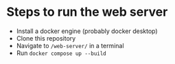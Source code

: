 # Steps to run the web server
  - Install a docker engine (probably docker desktop)
  - Clone this repository
  - Navigate to `/web-server/` in a terminal
  - Run `docker compose up --build`
